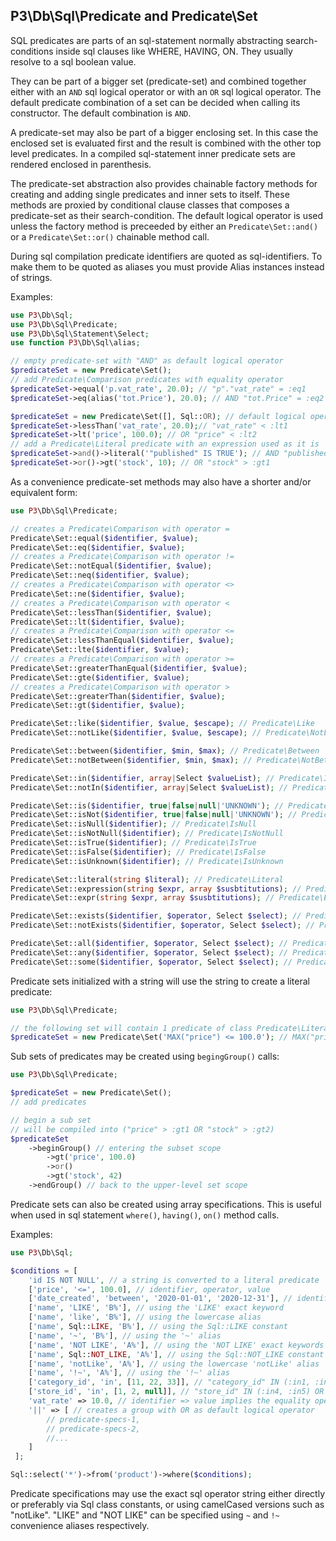 ## P3\Db\Sql\Predicate and Predicate\Set

SQL predicates are parts of an sql-statement normally abstracting search-conditions
inside sql clauses like WHERE, HAVING, ON. They usually resolve to a sql boolean value.

They can be part of a bigger set (predicate-set) and combined together either with
an `AND` sql logical operator or with an `OR` sql logical operator. The default
predicate combination of a set can be decided when calling its constructor. The default
combination is `AND`.

A predicate-set may also be part of a bigger enclosing set. In this case the enclosed
set is evaluated first and the result is combined with the other top level predicates.
In a compiled sql-statement inner predicate sets are rendered enclosed in parenthesis.

The predicate-set abstraction also provides chainable factory methods for creating
and adding single predicates and inner sets to itself.
These methods are proxied by conditional clause classes that composes a predicate-set
as their search-condition.
The default logical operator is used unless the factory method is preceeded by either
an `Predicate\Set::and()` or a `Predicate\Set::or()` chainable method call.

During sql compilation predicate identifiers are quoted as sql-identifiers. To make
them to be quoted as aliases you must provide Alias instances instead of strings.

Examples:

```php
use P3\Db\Sql;
use P3\Db\Sql\Predicate;
use P3\Db\Sql\Statement\Select;
use function P3\Db\Sql\alias;

// empty predicate-set with "AND" as default logical operator
$predicateSet = new Predicate\Set();
// add Predicate\Comparison predicates with equality operator
$predicateSet->equal('p.vat_rate', 20.0); // "p"."vat_rate" = :eq1
$predicateSet->eq(alias('tot.Price'), 20.0); // AND "tot.Price" = :eq2

$predicateSet = new Predicate\Set([], Sql::OR); // default logical operator is "OR"
$predicateSet->lessThan('vat_rate', 20.0);// "vat_rate" < :lt1
$predicateSet->lt('price', 100.0); // OR "price" < :lt2
// add a Predicate\Literal predicate with an expression used as it is
$predicateSet->and()->literal('"published" IS TRUE'); // AND "published" IS TRUE
$predicateSet->or()->gt('stock', 10); // OR "stock" > :gt1
```

As a convenience predicate-set methods may also have a shorter and/or equivalent form:

```php
use P3\Db\Sql\Predicate;

// creates a Predicate\Comparison with operator =
Predicate\Set::equal($identifier, $value);
Predicate\Set::eq($identifier, $value);
// creates a Predicate\Comparison with operator !=
Predicate\Set::notEqual($identifier, $value);
Predicate\Set::neq($identifier, $value);
// creates a Predicate\Comparison with operator <>
Predicate\Set::ne($identifier, $value);
// creates a Predicate\Comparison with operator <
Predicate\Set::lessThan($identifier, $value);
Predicate\Set::lt($identifier, $value);
// creates a Predicate\Comparison with operator <=
Predicate\Set::lessThanEqual($identifier, $value);
Predicate\Set::lte($identifier, $value);
// creates a Predicate\Comparison with operator >=
Predicate\Set::greaterThanEqual($identifier, $value);
Predicate\Set::gte($identifier, $value);
// creates a Predicate\Comparison with operator >
Predicate\Set::greaterThan($identifier, $value);
Predicate\Set::gt($identifier, $value);

Predicate\Set::like($identifier, $value, $escape); // Predicate\Like
Predicate\Set::notLike($identifier, $value, $escape); // Predicate\NotLike

Predicate\Set::between($identifier, $min, $max); // Predicate\Between
Predicate\Set::notBetween($identifier, $min, $max); // Predicate\NotBetween

Predicate\Set::in($identifier, array|Select $valueList); // Predicate\In
Predicate\Set::notIn($identifier, array|Select $valueList); // Predicate\NotIn

Predicate\Set::is($identifier, true|false|null|'UNKNOWN'); // Predicate\Is
Predicate\Set::isNot($identifier, true|false|null|'UNKNOWN'); // Predicate\IsNot
Predicate\Set::isNull($identifier); // Predicate\IsNull
Predicate\Set::isNotNull($identifier); // Predicate\IsNotNull
Predicate\Set::isTrue($identifier); // Predicate\IsTrue
Predicate\Set::isFalse($identifier); // Predicate\IsFalse
Predicate\Set::isUnknown($identifier); // Predicate\IsUnknown

Predicate\Set::literal(string $literal); // Predicate\Literal
Predicate\Set::expression(string $expr, array $susbtitutions); // Predicate\Expression
Predicate\Set::expr(string $expr, array $susbtitutions); // Predicate\Expression

Predicate\Set::exists($identifier, $operator, Select $select); // Predicate\Exists
Predicate\Set::notExists($identifier, $operator, Select $select); // Predicate\NotExists

Predicate\Set::all($identifier, $operator, Select $select); // Predicate\All
Predicate\Set::any($identifier, $operator, Select $select); // Predicate\Any
Predicate\Set::some($identifier, $operator, Select $select); // Predicate\Some
```

Predicate sets initialized with a string will use the string to create a literal predicate:

```php
use P3\Db\Sql\Predicate;

// the following set will contain 1 predicate of class Predicate\Literal
$predicateSet = new Predicate\Set('MAX("price") <= 100.0'); // MAX("price") <= 100.0
```

Sub sets of predicates may be created using `begingGroup()` calls:

```php
use P3\Db\Sql\Predicate;

$predicateSet = new Predicate\Set();
// add predicates

// begin a sub set
// will be compiled into ("price" > :gt1 OR "stock" > :gt2)
$predicateSet
    ->beginGroup() // entering the subset scope
        ->gt('price', 100.0)
        ->or()
        ->gt('stock', 42)
    ->endGroup() // back to the upper-level set scope
```

Predicate sets can also be created using array specifications. This is useful when
used in sql statement `where()`, `having()`, `on()` method calls.

Examples:

```php
use P3\Db\Sql;

$conditions = [
    'id IS NOT NULL', // a string is converted to a literal predicate
    ['price', '<=', 100.0], // identifier, operator, value
    ['date_created', 'between', '2020-01-01', '2020-12-31'], // identifier, operator, value, extra-value
    ['name', 'LIKE', 'B%'], // using the 'LIKE' exact keyword
    ['name', 'like', 'B%'], // using the lowercase alias
    ['name', Sql::LIKE, 'B%'], // using the Sql::LIKE constant
    ['name', '~', 'B%'], // using the '~' alias
    ['name', 'NOT LIKE', 'A%'], // using the 'NOT LIKE' exact keywords
    ['name', Sql::NOT_LIKE, 'A%'], // using the Sql::NOT_LIKE constant
    ['name', 'notLike', 'A%'], // using the lowercase 'notLike' alias
    ['name', '!~', 'A%'], // using the '!~' alias
    ['category_id', 'in', [11, 22, 33]], // "category_id" IN (:in1, :in2, :in3)
    ['store_id', 'in', [1, 2, null]], // "store_id" IN (:in4, :in5) OR "store_id" IS NULL
    'vat_rate' => 10.0, // identifier => value implies the equality operator
    '||' => [ // creates a group with OR as default logical operator
        // predicate-specs-1,
        // predicate-specs-2,
        //...
    ]
 ];

Sql::select('*')->from('product')->where($conditions);
```

Predicate specifications may use the exact sql operator string either directly or
preferably via Sql class constants, or using camelCased versions such as "notLike".
"LIKE" and "NOT LIKE" can be specified using `~` and `!~` convenience aliases
respectively.
